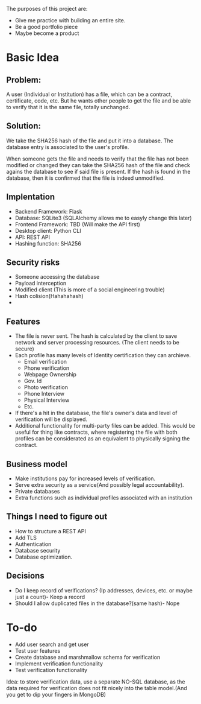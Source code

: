 The purposes of this project are:
- Give me practice with building an entire site.
- Be a good portfolio piece
- Maybe become a product

# Basic Idea

## Problem:
A user (Individual or Institution) has a file, which can be a contract, certificate, code, etc. But he wants other people to get the file and be able to verify that it is the same file, totally unchanged.

## Solution:
We take the SHA256 hash of the file and put it into a database. The database entry is associated to the user's profile.

When someone gets the file and needs to verify that the file has not been modified or changed they can take the SHA256 hash of the file and check agains the database to see if said file is present. If the hash is found in the database, then it is confirmed that the file is indeed unmodified.

## Implentation
- Backend Framework: Flask
- Database: SQLite3 (SQLAlchemy allows me to easyly change this later)
- Frontend Framework: TBD (Will make the API first)
- Desktop client: Python CLI
- API: REST API
- Hashing function: SHA256

## Security risks
- Someone accessing the database
- Payload interception
- Modified client (This is more of a social engineering trouble)
- Hash colision(Hahahahash)
- 

## Features
- The file is never sent. The hash is calculated by the client to save network and server processing resources. (The client needs to be secure)
- Each profile has many levels of Identity certification they can archieve.
  - Email verification
  - Phone verification
  - Webpage Ownership
  - Gov. Id
  - Photo verification
  - Phone Interview
  - Physical Interview
  - Etc.
- If there's a hit in the database, the file's owner's data and level of verification will be displayed.
- Additional functionality for multi-party files can be added. This would be useful for thing like contracts, where registering the file with both profiles can be considerated as an equivalent to physically signing the contract.

## Business model
- Make institutions pay for increased levels of verification.
- Serve extra security as a service(And possibly legal accountability).
- Private databases
- Extra functions such as individual profiles associated with an institution

## Things I need to figure out
- How to structure a REST API
- Add TLS
- Authentication
- Database security
- Database optimization.

## Decisions
- Do I keep record of verifications? (Ip addresses, devices, etc. or maybe just a count)- Keep a record
- Should I allow duplicated files in the database?(same hash)- Nope

# To-do
- Add user search and get user
- Test user features
- Create database and marshmallow schema for verification
- Implement verification functionality
- Test verification functionality

Idea: to store verification data, use a separate NO-SQL database, as the data required for verification does not fit nicely into the table model.(And you get to dip your fingers in MongoDB)